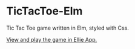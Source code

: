 # TicTacToe-Elm
Tic Tac Toe game written in Elm, styled with Css.
<p><a href=https://ellie-app.com/k65QTf5gcwsa1>View and play the game in Ellie App.</a></p>